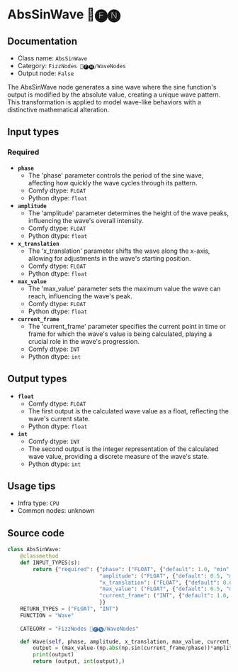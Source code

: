 # AbsSinWave 📅🅕🅝
## Documentation
- Class name: `AbsSinWave`
- Category: `FizzNodes 📅🅕🅝/WaveNodes`
- Output node: `False`

The AbsSinWave node generates a sine wave where the sine function's output is modified by the absolute value, creating a unique wave pattern. This transformation is applied to model wave-like behaviors with a distinctive mathematical alteration.
## Input types
### Required
- **`phase`**
    - The 'phase' parameter controls the period of the sine wave, affecting how quickly the wave cycles through its pattern.
    - Comfy dtype: `FLOAT`
    - Python dtype: `float`
- **`amplitude`**
    - The 'amplitude' parameter determines the height of the wave peaks, influencing the wave's overall intensity.
    - Comfy dtype: `FLOAT`
    - Python dtype: `float`
- **`x_translation`**
    - The 'x_translation' parameter shifts the wave along the x-axis, allowing for adjustments in the wave's starting position.
    - Comfy dtype: `FLOAT`
    - Python dtype: `float`
- **`max_value`**
    - The 'max_value' parameter sets the maximum value the wave can reach, influencing the wave's peak.
    - Comfy dtype: `FLOAT`
    - Python dtype: `float`
- **`current_frame`**
    - The 'current_frame' parameter specifies the current point in time or frame for which the wave's value is being calculated, playing a crucial role in the wave's progression.
    - Comfy dtype: `INT`
    - Python dtype: `int`
## Output types
- **`float`**
    - Comfy dtype: `FLOAT`
    - The first output is the calculated wave value as a float, reflecting the wave's current state.
    - Python dtype: `float`
- **`int`**
    - Comfy dtype: `INT`
    - The second output is the integer representation of the calculated wave value, providing a discrete measure of the wave's state.
    - Python dtype: `int`
## Usage tips
- Infra type: `CPU`
- Common nodes: unknown


## Source code
```python
class AbsSinWave:
    @classmethod
    def INPUT_TYPES(s):
        return {"required": {"phase": ("FLOAT", {"default": 1.0, "min": 0.0, "max": 9999.0, "step": 1.0}),
                             "amplitude": ("FLOAT", {"default": 0.5, "min": 0.0, "max": 9999.0, "step": 0.1}),
                             "x_translation": ("FLOAT", {"default": 0.0, "min": 0.0, "max": 9999.0, "step": 1.0}),
                             "max_value": ("FLOAT", {"default": 0.5, "min": 0.0, "max": 9999.0, "step": 0.05}),
                             "current_frame": ("INT", {"default": 1.0, "min": 0.0, "max": 9999.0, "step": 1.0}),
                             }}
    RETURN_TYPES = ("FLOAT", "INT")
    FUNCTION = "Wave"
    
    CATEGORY = "FizzNodes 📅🅕🅝/WaveNodes"

    def Wave(self, phase, amplitude, x_translation, max_value, current_frame):
        output = (max_value-(np.abs(np.sin(current_frame/phase))*amplitude))
        print(output)
        return (output, int(output),)

```
